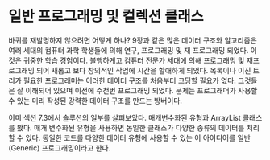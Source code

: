 # 일반 프로그래밍 및 컬렉션 클래스

바퀴를 재발명하지 않으려면 어떻게 하나? 9장과 같은 많은 데이터 구조와 알고리즘은 여러 세대의 컴퓨터 과학 학생들에 의해 연구, 프로그래밍 및 재 프로그래밍 되었다. 이것은 귀중한 학습 경험이다. 불행하게고 컴퓨터 전문가 세대에 의해 프로그래밍 및 재프로그래밍 되어 새롭고 보다 창의적인 작업에 시간을 할애하게 되었다. 목록이나 이진 트리가 필요한 프로그래머는 이러한 데이터 구조를 처음부터 코딩할 필요가 없다. 그것들은 잘 이해되어 있으며 이전에 수천번 프로그래밍 되었다. 문제는 프로그래머가 사용할 수 있는 미리 작성된 강력한 데이터 구조를 만드는 방버이다.

이미 섹션 7.3에서 솔루션의 일부를 살펴보았다. 매개변수화된 유형과 ArrayList 클래스를 봤다. 매개 변수화된 유형을 사용하면 동일한 클래스가 다양한 종류의 데이터를 처리할 수 있다. 동일한 코드를 다양한 데이터 유형에 사용할 수 있는 이 아이디어를 일반(Generic) 프로그래밍이라고 한다. 

